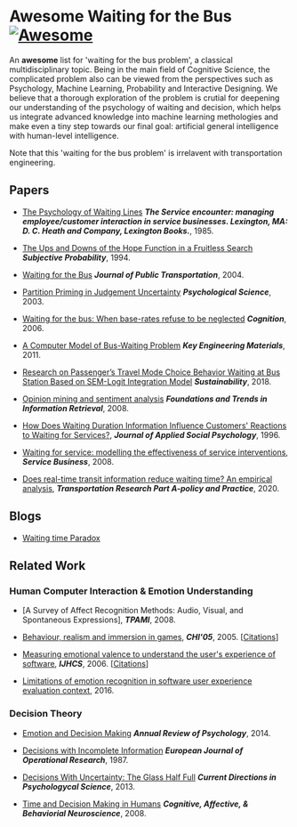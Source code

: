 # Awesome Waiting for the Bus [![Awesome](https://awesome.re/badge.svg)](https://awesome.re)
An **awesome** list for 'waiting for the bus problem', a classical multidisciplinary topic. Being in the main field of Cognitive Science, the complicated problem also can be viewed from the perspectives such as Psychology, Machine Learning, Probability and Interactive Designing. We believe that a thorough exploration of the problem is crutial for deepening our understanding of the psychology of waiting and decision, which helps us integrate advanced knowledge into machine learning methologies and make even a tiny step towards our final goal: artificial general intelligence with human-level intelligence. 

Note that this 'waiting for the bus problem' is irrelavent with transportation engineering.

## Papers

* [The Psychology of Waiting Lines](https://davidmaister.com/wp-content/themes/davidmaister/pdf/PsycholgyofWaitingLines751.pdf) ***The Service encounter: managing employee/customer interaction in service businesses. Lexington, MA: D. C. Heath and Company, Lexington Books.***, 1985.

* [The Ups and Downs of the Hope Function in a Fruitless Search](https://www.gwern.net/docs/statistics/bayes/1994-falk) ***Subjective Probability***, 1994.

* [Waiting for the Bus](https://scholarcommons.usf.edu/jpt/vol7/iss4/4/) ***Journal of Public Transportation***, 2004.

* [Partition Priming in Judgement Uncertainty](http://sage.cnpereading.com/paragraph/download/?doi=10.1111/1467-9280.02431) ***Psychological Science***, 2003.

* [Waiting for the bus: When base-rates refuse to be neglected](https://www.gwern.net/docs/statistics/bayes/2007-teigen.pdf) ***Cognition***, 2006.

* [A Computer Model of Bus-Waiting Problem](https://www.scientific.net/KEM.474-476.1263) ***Key Engineering Materials***, 2011.

* [Research on Passenger’s Travel Mode Choice Behavior Waiting at Bus Station Based on SEM-Logit Integration Model](https://search.proquest.com/docview/2108754863?pq-origsite=summon) ***Sustainability***, 2018.

* [Opinion mining and sentiment analysis](http://www.cs.cornell.edu/home/llee/omsa/omsa.pdf) ***Foundations and Trends in Information Retrieval***, 2008.

* [How Does Waiting Duration Information Influence Customers' Reactions to Waiting for Services?](https://onlinelibrary.wiley.com/doi/epdf/10.1111/j.1559-1816.1996.tb00093.x), ***Journal of Applied Social Psychology***, 1996.

* [Waiting for service: modelling the effectiveness of service interventions](https://doi.org/10.1007/S11628-007-0030-2), ***Service Business***, 2008.

* [Does real-time transit information reduce waiting time? An empirical analysis](https://linkinghub.elsevier.com/retrieve/pii/S0965856420307229), ***Transportation Research Part A-policy and Practice***, 2020.

## Blogs

* [Waiting time Paradox](https://jakevdp.github.io/blog/2018/09/13/waiting-time-paradox/)

## Related Work

### Human Computer Interaction & Emotion Understanding

* [A Survey of Affect Recognition Methods: Audio, Visual, and Spontaneous Expressions], ***TPAMI***, 2008.

* [Behaviour, realism and immersion in games](https://dl.acm.org/doi/10.1145/1056808.1056894), ***CHI'05***, 2005. [[Citations](https://academic.microsoft.com/paper/2152102206/citedby/search?q=Behaviour%2C%20realism%20and%20immersion%20in%20games&qe=RId%253D2152102206&f=&orderBy=0)]

* [Measuring emotional valence to understand the user's experience of software](https://www.sciencedirect.com/science/article/pii/S1071581906001868?via%3Dihub), ***IJHCS***, 2006. [[Citations](https://academic.microsoft.com/paper/2040878866/citedby/search?q=Measuring%20emotional%20valence%20to%20understand%20the%20user%27s%20experience%20of%20software&qe=RId%253D2040878866&f=&orderBy=0)]

* [Limitations of emotion recognition in software user experience evaluation context](https://doi.org/10.15439/2016F535), 2016.


### Decision Theory

* [Emotion and Decision Making](https://www.annualreviews.org/doi/pdf/10.1146/annurev-psych-010213-115043) ***Annual Review of Psychology***, 2014.

* [Decisions with Incomplete Information](http://static.luiss.it/hey/ambiguity/papers/Weber_1987.pdf) ***European Journal of Operational Research***, 1987.

* [Decisions With Uncertainty: The Glass Half Full](http://sage.cnpereading.com/paragraph/download/?doi=10.1177/0963721413481473) ***Current Directions in Psychologycal Science***, 2013.

* [Time and Decision Making in Humans](https://doi.org/10.3758/CABN.8.4.509) ***Cognitive, Affective, & Behaviorial Neuroscience***, 2008. 


